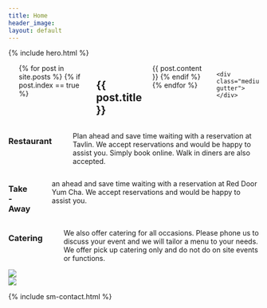 ```yaml
---
title: Home
header_image: 
layout: default
---
```


{% include hero.html %}

<div class="row">
  <div class="small-12 columns medium-10 large-8 medium-offset-1 large-offset-2">
    <div class="medium-gutter"></div>
    {% for post in site.posts %}
      {% if post.index == true %}
        <h2>{{ post.title }}</h2>
        {{ post.content }}
      {% endif %}
    {% endfor %}

    <div class="medium-gutter"></div>
  </div>
</div>

<div class="gallery--bg">
  <div class="row">
    <div class="columns small-12 text-center">
      <div class="large-gutter"></div>
      <div class="large-gutter"></div>
    </div>
  </div>
</div>

<div class="row">
  <div class="medium-gutter"></div>
  <div class="columns small-12 medium-4">
    <h3>Restaurant</h3>
    <hr>
    <p>Plan ahead and save time waiting with a reservation at Tavlin. We accept reservations and would be happy to assist you. Simply book online. Walk in diners are also accepted.</p>
  </div>

  <div class="columns small-12 medium-4">
    <h3>Take-Away</h3>
    <hr>
    <p>an ahead and save time waiting with a reservation at Red Door Yum Cha. We accept reservations and would be happy to assist you.</p>
  </div>

  <div class="columns small-12 medium-4">
    <h3>Catering</h3>
    <hr>
    <p>We also offer catering for all occasions. Please phone us to discuss your event and we will tailor a menu to your needs. We offer pick up catering only and do not do on site events or functions.</p>
  </div>
  <div class="medium-gutter"></div>
</div>

<div class="row">
  <div class="columns small-6">
    <img src="uploads/corn-salad.jpg">
  </div>
  <div class="columns small-6">
    <img src="uploads/cauliflower.jpg">
  </div>
</div>

{% include sm-contact.html %}